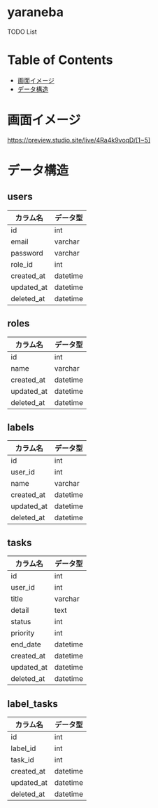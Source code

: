 # yaraneba
TODO List

# Table of Contents
- [画面イメージ](#画面イメージ)
- [データ構造](#データ構造)

# 画面イメージ 
https://preview.studio.site/live/4Ra4k9voqD/[1~5]

# データ構造 
## users
|カラム名|データ型|
|----|----|
|id|int|
|email|varchar|
|password|varchar|
|role_id|int|
|created_at|datetime|
|updated_at|datetime|
|deleted_at|datetime|

## roles
|カラム名|データ型|
|----|----|
|id|int|
|name|varchar|
|created_at|datetime|
|updated_at|datetime|
|deleted_at|datetime|

## labels
|カラム名|データ型|
|----|----|
|id|int|
|user_id|int|
|name|varchar|
|created_at|datetime|
|updated_at|datetime|
|deleted_at|datetime|

## tasks
|カラム名|データ型|
|----|----|
|id|int|
|user_id|int|
|title|varchar|
|detail|text|
|status|int|
|priority|int|
|end_date|datetime|
|created_at|datetime|
|updated_at|datetime|
|deleted_at|datetime|

## label_tasks
|カラム名|データ型|
|----|----|
|id|int|
|label_id|int|
|task_id|int|
|created_at|datetime|
|updated_at|datetime|
|deleted_at|datetime|
